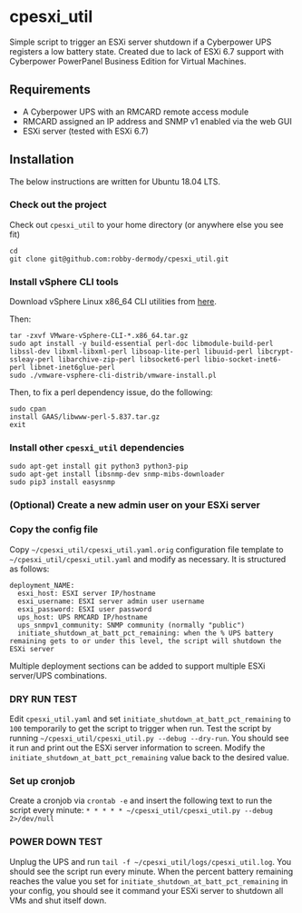 # cpesxi_util

Simple script to trigger an ESXi server shutdown if a Cyberpower UPS registers a low battery state. Created due to lack of ESXi 6.7 support with Cyberpower PowerPanel Business Edition for Virtual Machines.

## Requirements

* A Cyberpower UPS with an RMCARD remote access module
* RMCARD assigned an IP address and SNMP v1 enabled via the web GUI
* ESXi server (tested with ESXi 6.7)

## Installation

The below instructions are written for Ubuntu 18.04 LTS.

### Check out the project

Check out `cpesxi_util` to your home directory (or anywhere else you see fit)

```
cd
git clone git@github.com:robby-dermody/cpesxi_util.git
```

### Install vSphere CLI tools

Download vSphere Linux x86_64 CLI utilities from [here](https://my.vmware.com/web/vmware/details?downloadGroup=VS-CLI-670&productId=742).

Then:
```
tar -zxvf VMware-vSphere-CLI-*.x86_64.tar.gz
sudo apt install -y build-essential perl-doc libmodule-build-perl libssl-dev libxml-libxml-perl libsoap-lite-perl libuuid-perl libcrypt-ssleay-perl libarchive-zip-perl libsocket6-perl libio-socket-inet6-perl libnet-inet6glue-perl
sudo ./vmware-vsphere-cli-distrib/vmware-install.pl
```

Then, to fix a perl dependency issue, do the following:
```
sudo cpan
install GAAS/libwww-perl-5.837.tar.gz
exit
```

### Install other `cpesxi_util`  dependencies
```
sudo apt-get install git python3 python3-pip
sudo apt-get install libsnmp-dev snmp-mibs-downloader
sudo pip3 install easysnmp
```

### (Optional) Create a new admin user on your ESXi server 

### Copy the config file

Copy `~/cpesxi_util/cpesxi_util.yaml.orig` configuration file template to `~/cpesxi_util/cpesxi_util.yaml` and modify as necessary. It is structured as follows:

```
deployment_NAME:
  esxi_host: ESXI server IP/hostname
  esxi_username: ESXI server admin user username
  esxi_password: ESXI user password
  ups_host: UPS RMCARD IP/hostname
  ups_snmpv1_community: SNMP community (normally "public")
  initiate_shutdown_at_batt_pct_remaining: when the % UPS battery remaining gets to or under this level, the script will shutdown the ESXi server
```

Multiple deployment sections can be added to support multiple ESXi server/UPS combinations.

### DRY RUN TEST

Edit `cpesxi_util.yaml` and set `initiate_shutdown_at_batt_pct_remaining`  to `100` temporarily to get the script to trigger when run. Test the script by running `~/cpesxi_util/cpesxi_util.py --debug --dry-run`. You should see it run and print out the ESXi server information to screen. Modify the `initiate_shutdown_at_batt_pct_remaining` value back to the desired value.

### Set up cronjob

Create a cronjob via `crontab -e` and insert the following text to run the script every minute:
`* * * * * ~/cpesxi_util/cpesxi_util.py --debug 2>/dev/null`

### POWER DOWN TEST

Unplug the UPS and run `tail -f ~/cpesxi_util/logs/cpesxi_util.log`. You should see the script run every minute. When the percent battery remaining reaches the value you set for `initiate_shutdown_at_batt_pct_remaining` in your config, you should see it command your ESXi server to shutdown all VMs and shut itself down.

